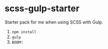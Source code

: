 # scss-gulp-starter

Starter pack for me when using SCSS with Gulp.

1. `npm install`
2. `gulp`
3. `BOOM!`
